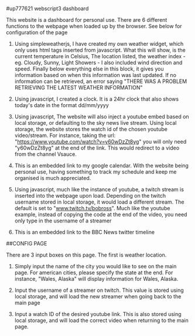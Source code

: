 #up777621 webscript3 dashboard

This website is a dashboard for personal use. There are 6 different functions to the webpage when loaded up by the browser. See below for configuration of the page

1. Using simpleweatherjs, I have created my own weather widget, which only uses html tags inserted from javascript. What this will show, is the current temperature in Celsius, The location listed, the weather index - eg. Cloudy, Sunny, Light Showers - I also included wind direction and speed. Finally below everything else in this block, it gives you information based on when this information was last updated. If no information can be retrieved, an error saying "THERE WAS A PROBLEM RETRIEVING THE LATEST WEATHER INFORMATION"

2. Using javascript, I created a clock. It is a 24hr clock that also shows today's date in the format dd/mm/yyyy

3. Using javascript, The website will also inject a youtube embed based on local storage, or defaulting to the sky news live stream. Using local storage, the website stores the watch id of the chosen youtube video/stream. For instance, taking the url: "https://www.youtube.com/watch?v=y60wDzZt8yg" you will only need "y60wDzZt8yg" at the end of the link. This would redirect to a video from the channel Vsauce.

4. This is an embedded link to my google calendar. With the website being personal use, having something to track my schedule and keep me organised is much appreciated.

5. Using javascript, much like the instance of youtube, a twitch stream is inserted into the webpage upon load. Depending on the twitch username stored in local storage, it would load a different stream. The default is set to "www.twitch.tv/bobross". Much like the youtube example, instead of copying the code at the end of the video, you need only type in the username of a streamer

6.  This is an embedded link to the BBC News twitter timeline

##CONFIG PAGE

There are 3 input boxes on this page. The first is weather location.

1. Simply input the name of the city you would like to see on the main page. For american cities, please specify the state at the end. For instance, "Wales, Alaska" will display information for Wales, Alaska.

2. Input the username of a streamer on twitch. This value is stored using local storage, and will load the new streamer when going back to the main page

3. Input a watch ID of the desired youtube link. This is also stored using local storage, and will load the correct video when returning to the main page.
